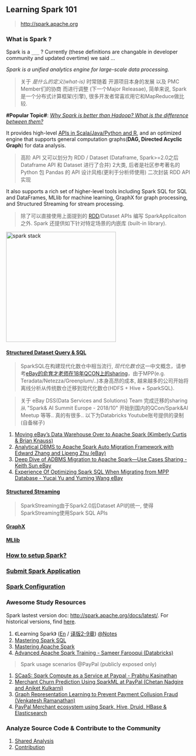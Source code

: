 ## Learning Spark 101

> http://spark.apache.org

### What is Spark ?

Spark is a `___` ? Currently (these definitions are changable in developer community and updated overtime) we said ...

*Spark is a unified analytics engine for large-scale data processing.*

> 关于 *是什么的定义(what-is)* 时常随着 开源项目本身的发展 以及 PMC Member们的协商 而进行调整 (下一个Major Releasae), 简单来说, Spark是一个分布式计算框架(引擎), 很多开发者常喜欢用它和MapReduce做比较.

**#Popular Topic#**: [*Why Spark is better than Hadoop? What is the difference between them?*](mapreduce-vs-spark.md)

It provides high-level [APIs in Scala/Java/Python and R](https://spark.apache.org/docs/2.4.3/api.html), and an optimized engine that supports general computation graphs(**DAG, Directed Acyclic Graph**) for data analysis. 

> 高阶 API 又可以划分为 RDD / Dataset (Dataframe, Spark>=2.0之后 Dataframe API 和 Dataset 进行了合并) 2大类, 后者是社区参考著名的 Python 包 Pandas 的 API 设计风格(更利于分析师使用) 二次封装 RDD API 实现 

It also supports a rich set of higher-level tools including Spark SQL for SQL and DataFrames, MLlib for machine learning, GraphX for graph processing, and Structured Streaming for stream processing.

> 除了可以直接使用上面提到的 [RDD](RDD/README.md)/Dataset APIs 编写 SparkApplicaiton 之外. Spark 还提供如下针对特定场景的内嵌库 (built-in library).

<img width="300" alt="spark stack" src="http://spark.apache.org/images/spark-stack.png">

#### [Structured Dataset Query & SQL](SparkSQL/README.md)

> SparkSQL在构建现代化数仓中相当流行, *现代化数仓*这一中文概念，请参考[eBay的俞育才老师在18年QCON上的sharing](Reading-Notes/eBay-俞育才-构建现代化数据仓库.v4.pdf)，由于MPP(e.g. Teradata/Netezza/Greenplum/..)本身高昂的成本, 越来越多的公司开始将离线分析从传统数仓迁移到现代化数仓(HDFS + Hive + SparkSQL).

> 关于 eBay DSS(Data Services and Solutions) Team 完成迁移的sharing 从 "Spark& AI Summit Europe - 2018/10" 开始到国内的QCon/Spark&AI Meetup 等等.. 真的有很多.. 以下为Databricks Youtube账号提供的录制(自备梯子)
1. [Moving eBay’s Data Warehouse Over to Apache Spark (Kimberly Curtis & Brian Knauss)](https://www.youtube.com/watch?v=d410R_H9FX0)
2. [Analytical DBMS to Apache Spark Auto Migration Framework with Edward Zhang and Lipeng Zhu (eBay)](https://www.youtube.com/watch?v=dahIDF0SKPw)
3. [Deep Dive of ADBMS Migration to Apache Spark—Use Cases Sharing - Keith Sun eBay](https://www.youtube.com/watch?v=i-L2wtN9tyg)
4. [Experience Of Optimizing Spark SQL When Migrating from MPP Database - Yucai Yu and Yuming Wang eBay](https://www.youtube.com/watch?v=BcenJqszr6g)

#### [Structured Streaming](SparkStreming/README.md)

> SparkStreaming由于Spark2.0后Dataset API的统一, 使得SparkStreaming使用Spark SQL APIs

#### [GraphX](GraphX/README.md)

#### [MLlib](MLlib/README.md)

### [How to setup Spark?](installation.md)

### [Submit Spark Application](submit.md)

### [Spark Configuration](configuration.md)

### Awesome Study Resources

Spark lastest version doc: http://spark.apache.org/docs/latest/. For historical versions, find [here](http://spark.apache.org/documentation.html).

1. 《Learning Spark》 ([En](https://github.com/KnowledgeBase-ForAnEngineer/kindle/blob/master/OReilly.Learning.Spark.2015.1.pdf) / [译版2-9章](https://github.com/2L-knowledgebase/kindle/tree/master/LearningSpark%20%E4%B8%AD%E6%96%87%E7%89%88)) [@Notes](ReadingNotes/Learning_Spark)
2. [Mastering Spark SQL](https://jaceklaskowski.gitbooks.io/mastering-spark-sql/content/)
3. [Mastering Apache Spark](https://jaceklaskowski.gitbooks.io/mastering-apache-spark/content/)
4. [Advanced Apache Spark Training - Sameer Farooqui (Databricks)](https://www.youtube.com/watch?v=7ooZ4S7Ay6Y&feature=youtu.be)

> Spark usage scenarios @PayPal (publicly exposed only)
1. [SCaaS: Spark Compute as a Service at Paypal - Prabhu Kasinathan](https://www.youtube.com/watch?v=Oqq3m4RP2tE)
2. [Merchant Churn Prediction Using SparkML at PayPal (Chetan Nadgire and Aniket Kulkarni)](https://www.youtube.com/watch?v=v6EF1_AVvKU)
3. [Graph Representation Learning to Prevent Payment Collusion Fraud (Venkatesh Ramanathan)](https://www.youtube.com/watch?v=eq_rpur1eNM)
4. [PayPal Merchant ecosystem using Spark, Hive, Druid, HBase & Elasticsearch](Reading-Notes/PayPal%20Merchant%20ecosystem%20using%20Spark%2C%20Hive%2C%20Druid%2C%20HBase%20%26%20Elasticsearch.pdf)

### Analyze Source Code & Contribute to the Community

1. [Shared Analysis](Source-Code-Analysis/README.md)
2. [Contribution](Contribution/README.md)
